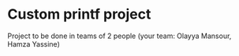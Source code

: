 # Custom printf project
Project to be done in teams of 2 people (your team: Olayya Mansour, Hamza Yassine)
